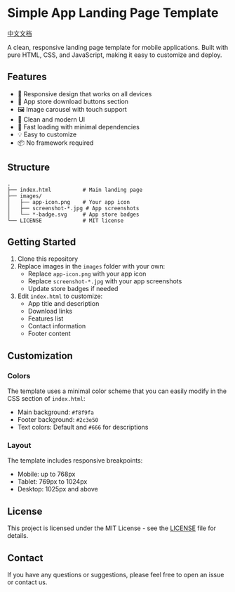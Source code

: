 # Simple App Landing Page Template

[中文文档](README-zh.md)

A clean, responsive landing page template for mobile applications. Built with pure HTML, CSS, and JavaScript, making it easy to customize and deploy.

## Features

- 🎯 Responsive design that works on all devices
- 📱 App store download buttons section
- 🖼️ Image carousel with touch support
- 🎨 Clean and modern UI
- 🚀 Fast loading with minimal dependencies
- 💡 Easy to customize
- 📦 No framework required

## Structure 
```
.
├── index.html          # Main landing page
├── images/            
│   ├── app-icon.png    # Your app icon
│   ├── screenshot-*.jpg # App screenshots
│   └── *-badge.svg     # App store badges
└── LICENSE             # MIT license
```

## Getting Started

1. Clone this repository
2. Replace images in the `images` folder with your own:
   - Replace `app-icon.png` with your app icon
   - Replace `screenshot-*.jpg` with your app screenshots
   - Update store badges if needed
3. Edit `index.html` to customize:
   - App title and description
   - Download links
   - Features list
   - Contact information
   - Footer content

## Customization

### Colors
The template uses a minimal color scheme that you can easily modify in the CSS section of `index.html`:
- Main background: `#f8f9fa`
- Footer background: `#2c3e50`
- Text colors: Default and `#666` for descriptions

### Layout
The template includes responsive breakpoints:
- Mobile: up to 768px
- Tablet: 769px to 1024px
- Desktop: 1025px and above

## License

This project is licensed under the MIT License - see the [LICENSE](LICENSE) file for details.

## Contact

If you have any questions or suggestions, please feel free to open an issue or contact us.